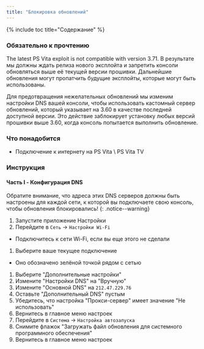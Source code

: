 ```yaml
---
title: "Блокировка обновлений"
---
```


{% include toc title="Содержание" %}

### Обязательно к прочтению

The latest PS Vita exploit is not compatible with version 3.71. В результате мы должны ждать релиза нового эксплойта и запретить консоли обновляться выше её текущей версии прошивки. Дальнейшие обновления могут пропатчить будущие эксплойты, которые могут быть использованы.

Для предотвращения нежелательных обновлений мы изменим настройки DNS вашей консоли, чтобы использовать кастомный сервер обновлений, который указывает на 3.60 в качестве последней доступной версии. Это действие заблокирует установку любых версий прошивки выше 3.60, когда консоль попытается выполнить обновление.

### Что понадобится

* Подключение к интернету на PS Vita \ PS Vita TV

### Инструкция

#### Часть I - Конфигурация DNS

Обратите внимание, что адреса этих DNS серверов должны быть настроены для каждой сети, к которой вы подключаете свою консоль, чтобы обновления блокировались!
{: .notice--warning}

1. Запустите приложение Настройки
1. Перейдите в `Сеть` -> `Настройки Wi-Fi`
  + Подключитесь к сети Wi-Fi, если вы еще этого не сделали
1. Выберите ваше текущее подключение
  + Оно обозначено зелёной точкой рядом с сетью
1. Выберите "Дополнительные настройки"
1. Измените "Настройки DNS" на "Вручную"
1. Измените "Основной DNS" на `212.47.229.76`
1. Оставьте "Дополнительный DNS" пустым
1. Убедитесь, что настройка "Прокси-сервер" имеет значение "Не использовать"
1. Вернитесь в главное меню настроек
1. Перейдите в `Система` -> `Настройка автозапуска`
1. Снимите флажок "Загружать файл обновления для системного программного обеспечения"
1. Вернитесь в главное меню настроек

